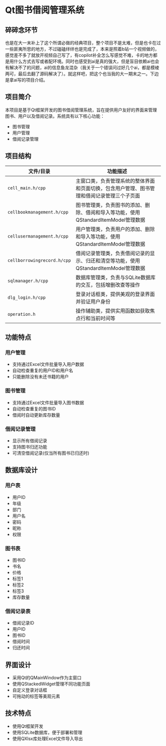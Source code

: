 
# Qt图书借阅管理系统

## 碎碎念环节
也是在大一末补上了这个所谓必做的经典项目，整个项目不是太难，但是也卡在过一些匪夷所思的地方，不过磕磕绊绊也是完成了，本来是照着b站一个视频做的，感觉差不多了就放开视频自己写了，有copilot补全怎么写感觉不难，卡的地方都是用什么方式去写或者配环境。同时也感受到ai是真的强大，但是盲目依赖ai也会有解决不了的问题，ai的信息鱼龙混杂（我关于一个错误问过好几个ai，都是模棱两可，最后去翻了源码解决了）。就这样吧，把这个也当我的大一期末之一。下边是拿ai写的项目介绍。

## 项目简介
本项目是基于Qt框架开发的图书借阅管理系统，旨在提供用户友好的界面来管理图书、用户以及借阅记录。系统具有以下核心功能：

- 图书管理
- 用户管理
- 借阅记录管理

## 项目结构

| 文件/目录 | 功能描述 |
|-----------|----------|
| `cell_main.h/cpp` | 主窗口类，负责管理系统的整体界面和页面切换，包含用户管理、图书管理和借阅记录管理三个子页面 |
| `cellbookmanagement.h/cpp` | 图书管理类，负责图书的添加、删除、借阅和导入等功能，使用QStandardItemModel管理数据 |
| `cellusermanagement.h/cpp` | 用户管理类，负责用户的添加、删除和导入等功能，使用QStandardItemModel管理数据 |
| `cellborrowingrecord.h/cpp` | 借阅记录管理类，负责借阅记录的显示、归还和清空等功能，使用QStandardItemModel管理数据 |
| `sqlmanager.h/cpp` | 数据库管理类，负责与SQLite数据库的交互，包括增删改查等操作 |
| `dlg_login.h/cpp` | 登录对话框类，提供美观的登录界面并验证用户身份 |
| `operation.h` | 操作辅助类，提供实用函数如获取焦点行和当前时间等 |

## 功能特点

### 用户管理
- 支持通过Excel文件批量导入用户数据
- 自动检查重复的用户ID和用户名
- 只能删除没有未还书籍的用户

### 图书管理
- 支持通过Excel文件批量导入图书数据
- 自动检查重复的图书ID
- 借阅时自动更新库存数量

### 借阅记录管理
- 显示所有借阅记录
- 支持图书归还功能
- 可清空借阅记录(仅当所有图书已归还时)

## 数据库设计

### 用户表
- 用户ID
- 年级
- 部门
- 用户名
- 密码
- 昵称
- 权限

### 图书表
- 图书ID
- 书名
- 价格
- 标签1
- 标签2
- 标签3
- 库存数量

### 借阅记录表
- 借阅记录ID
- 用户ID
- 图书ID
- 借阅时间
- 归还时间

## 界面设计
- 采用Qt的QMainWindow作为主窗口
- 使用QStackedWidget管理不同功能页面
- 自定义登录对话框
- 可拖动的标签等美观元素

## 技术特点
- 使用Qt框架开发
- 使用SQLite数据库，便于部署和管理
- 使用QXlsx库处理Excel文件导入导出

